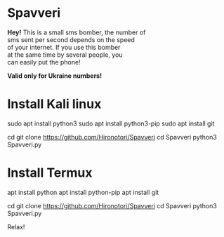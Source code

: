 # Spavveri

<b>Hey!</b>
This is a small sms bomber, the number of<br/>
sms sent per second depends on the speed<br/>
of your internet. If you use this bomber<br/>
at the same time  by several people, you<br/>
can easily put the phone!

<b>Valid only for Ukraine numbers!</b>

# Install Kali linux

sudo apt install python3
sudo apt install python3-pip
sudo apt install git

cd
git clone https://github.com/Hironotori/Spavveri
cd Spavveri
python3 Spavveri.py

# Install Termux

apt install python
apt install python-pip
apt install git

cd
git clone https://github.com/Hironotori/Spavveri
cd Spavveri
python3 Spavveri.py

Relax! 

